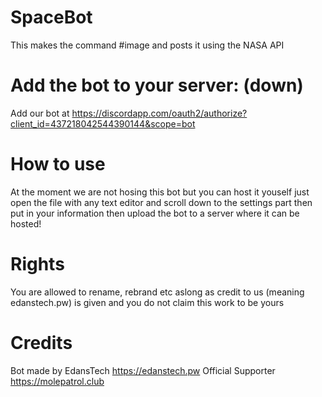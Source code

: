 # SpaceBot
This makes the command #image and posts it using the NASA API    

# Add the bot to your server: (down)
Add our bot at https://discordapp.com/oauth2/authorize?client_id=437218042544390144&scope=bot

# How to use
At the moment we are not hosing this bot but you can host it youself just open the file with any text editor and scroll down to the settings part then put in your information then upload the bot to a server where it can be hosted!

# Rights
You are allowed to rename, rebrand etc aslong as credit to us (meaning edanstech.pw) is given and you do not claim this work to be yours

# Credits
Bot made by EdansTech
https://edanstech.pw
Official Supporter
https://molepatrol.club
